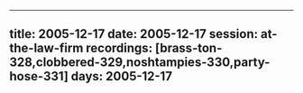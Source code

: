 
---
title: 2005-12-17
date:  2005-12-17
session: at-the-law-firm
recordings: [brass-ton-328,clobbered-329,noshtampies-330,party-hose-331]
days: 2005-12-17
---

